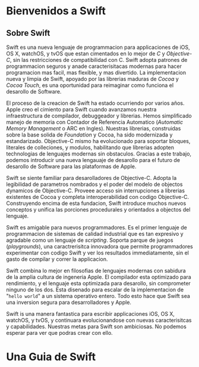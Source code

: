 # Bienvenidos a Swift

## Sobre Swift

Swift es una nueva lenguaje de programmacion para applicaciones de iOS, OS X, watchOS, y tvOS que estan cimentados en lo mejor de *C* y *Objective-C*, sin las restricciones de compatibilidad con C. Swift adopta patrones de programmacion seguros y anade caracterisitacas modernas para hacer programacion mas facil, mas flexible, y mas divertido. La implementacion nueva y limpia de Swift, apoyado por las librerias maduras de *Cocoa* y *Cocoa Touch*, es una oportunidad para reimaginar como funciona el desarollo de Software.

El proceso de la creacion de Swift ha estado ocurriendo por varios años. Apple creo el cimiento para Swift cuando avanzamos nuestra infraestructura de compilador, debuggeador y librerias. Hemos simplificado manejo de memoria con Contador de Referencia Automatico (*Automatic Memory Management* o ARC en Ingles). Nuestras librerias, construidas sobre la base solida de *Foundation* y Cocoa, ha sido modernizada y estandarizado. Objective-C mismo ha evolucionado para soportar bloques, literales de colleciones, y modulos, habilitando que librerias adopten technologias de lenguajes modernas sin obstaculos. Gracias a este trabajo, podemos introducir una nueva lengauaje de desarollo para el futuro de desarollo de Software para las plataformas de Apple.

Swift se siente familiar para desarolladores de Objective-C. Adopta la legibilidad de parametros nombrados y el poder del modelo de objectos dynamicos de Objective-C. Proveee acceso sin interrupciones a librerias existentes de Cocoa y completa interoperabilidad con codigo Objective-C. Construyendo encima de esta fundacion, Swift introduce muchos nuevos conceptos y unifica las porciones procedurales y orientados a objectos del lenguaje.

Swift es amigable para nuevos programmadores. Es el primer lenguaje de programmacion de sistemas de calidad industrial que es tan expresivo y agradable como un lenguaje de *scripting*. Soporta parque de juegos (*playgrounds*), una caractrerisitca innovadora que permite programmadores experimentar con codigo Swift y ver los resultados immediatamente, sin el gasto de compilar y correr la applicacion.

Swift combina lo mejor en filosofias de lenguajes modernas con sabidura de la amplia cultura de ingeneria Apple. El compilador esta optimizado para rendimiento, y el lenguaje esta optimizada para desarollo, sin comprometer ninguno de los dos. Esta disenado para escalar de la implementacion de "```hello world```" a un sistema operativo entero. Todo esto hace que Swift sea una inversion segura para desarrolladores y Apple.

Swift is una manera fantastica para escribir applicaciones iOS, OS X, watchOS, y tvOS, y continuara evolucionandose con nuevas caracterisitcas y capabilidades. Nuestras metas para Swift son ambiciosas. No podemos esperar para ver que podras crear con ello.

# Una Guia de Swift

